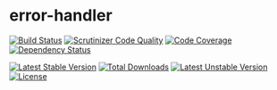 error-handler
=============

[![Build Status](https://travis-ci.org/prgTW/error-handler.svg?branch=master)](https://travis-ci.org/prgTW/error-handler)
[![Scrutinizer Code Quality](https://scrutinizer-ci.com/g/prgTW/error-handler/badges/quality-score.png?b=master)](https://scrutinizer-ci.com/g/prgTW/error-handler/?branch=master)
[![Code Coverage](https://scrutinizer-ci.com/g/prgTW/error-handler/badges/coverage.png?b=master)](https://scrutinizer-ci.com/g/prgTW/error-handler/?branch=master)
[![Dependency Status](https://www.versioneye.com/user/projects/537b58ff14c1580fc0000050/badge.svg)](https://www.versioneye.com/user/projects/537b58ff14c1580fc0000050)

[![Latest Stable Version](https://poser.pugx.org/prgtw/error-handler/v/stable.png)](https://packagist.org/packages/prgtw/error-handler)
[![Total Downloads](https://poser.pugx.org/prgtw/error-handler/downloads.png)](https://packagist.org/packages/prgtw/error-handler)
[![Latest Unstable Version](https://poser.pugx.org/prgtw/error-handler/v/unstable.png)](https://packagist.org/packages/prgtw/error-handler)
[![License](https://poser.pugx.org/prgtw/error-handler/license.png)](https://packagist.org/packages/prgtw/error-handler)

